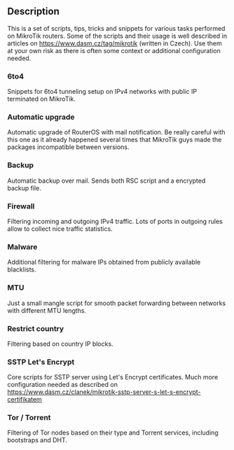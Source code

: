 ## Description
This is a set of scripts, tips, tricks and snippets for various tasks performed on MikroTik routers. Some of the scripts and their usage is well described in articles on https://www.dasm.cz/tag/mikrotik (written in Czech). Use them at your own risk as there is often some context or additional configuration needed.

### 6to4
Snippets for 6to4 tunneling setup on IPv4 networks with public IP terminated on MikroTik.

### Automatic upgrade
Automatic upgrade of RouterOS with mail notification. Be really careful with this one as it already happened several times that MikroTik guys made the packages incompatible between versions.

### Backup
Automatic backup over mail. Sends both RSC script and a encrypted backup file.

### Firewall
Filtering incoming and outgoing IPv4 traffic. Lots of ports in outgoing rules allow to collect nice traffic statistics.

### Malware
Additional filtering for malware IPs obtained from publicly available blacklists.

### MTU
Just a small mangle script for smooth packet forwarding between networks with different MTU lengths.

### Restrict country
Filtering based on country IP blocks.

### SSTP Let's Encrypt
Core scripts for SSTP server using Let's Encrypt certificates. Much more configuration needed as described on https://www.dasm.cz/clanek/mikrotik-sstp-server-s-let-s-encrypt-certifikatem

### Tor / Torrent
Filtering of Tor nodes based on their type and Torrent services, including bootstraps and DHT.
